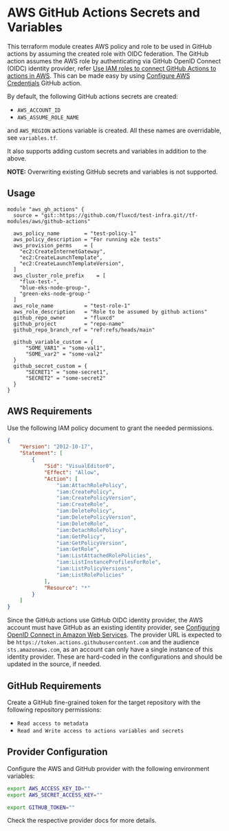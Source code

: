# AWS GitHub Actions Secrets and Variables

This terraform module creates AWS policy and role to be used in GitHub actions
by assuming the created role with OIDC federation. The GitHub action assumes the
AWS role by authenticating via GitHub OpenID Connect (OIDC) identity provider,
refer [Use IAM roles to connect GitHub Actions to actions in
AWS](https://aws.amazon.com/blogs/security/use-iam-roles-to-connect-github-actions-to-actions-in-aws/).
This can be made easy by using [Configure AWS
Credentials](https://github.com/marketplace/actions/configure-aws-credentials-action-for-github-actions)
GitHub action.

By default, the following GitHub actions secrets are created:
- `AWS_ACCOUNT_ID`
- `AWS_ASSUME_ROLE_NAME`

and `AWS_REGION` actions variable is created. All these names are
overridable, see `variables.tf`.

It also supports adding custom secrets and variables in addition to the above.

**NOTE:** Overwriting existing GitHub secrets and variables is not supported.

## Usage

```hcl
module "aws_gh_actions" {
  source = "git::https://github.com/fluxcd/test-infra.git//tf-modules/aws/github-actions"

  aws_policy_name        = "test-policy-1"
  aws_policy_description = "For running e2e tests"
  aws_provision_perms    = [
    "ec2:CreateInternetGateway",
    "ec2:CreateLaunchTemplate",
    "ec2:CreateLaunchTemplateVersion",
  ]
  aws_cluster_role_prefix    = [
    "flux-test-",
    "blue-eks-node-group-",
    "green-eks-node-group-"
  ]
  aws_role_name          = "test-role-1"
  aws_role_description   = "Role to be assumed by github actions"
  github_repo_owner      = "fluxcd"
  github_project         = "repo-name"
  github_repo_branch_ref = "ref:refs/heads/main"

  github_variable_custom = {
      "SOME_VAR1" = "some-val1",
      "SOME_var2" = "some-val2"
  }
  github_secret_custom = {
      "SECRET1" = "some-secret1",
      "SECRET2" = "some-secret2"
  }
}
```

## AWS Requirements

Use the following IAM policy document to grant the needed permissions.

```json
{
    "Version": "2012-10-17",
    "Statement": [
        {
            "Sid": "VisualEditor0",
            "Effect": "Allow",
            "Action": [
                "iam:AttachRolePolicy",
                "iam:CreatePolicy",
                "iam:CreatePolicyVersion",
                "iam:CreateRole",
                "iam:DeletePolicy",
                "iam:DeletePolicyVersion",
                "iam:DeleteRole",
                "iam:DetachRolePolicy",
                "iam:GetPolicy",
                "iam:GetPolicyVersion",
                "iam:GetRole",
                "iam:ListAttachedRolePolicies",
                "iam:ListInstanceProfilesForRole",
                "iam:ListPolicyVersions",
                "iam:ListRolePolicies"
            ],
            "Resource": "*"
        }
    ]
}
```

Since the GitHub actions use GitHub OIDC identity provider, the AWS account must
have GitHub as an existing identity provider, see [Configuring OpenID Connect in
Amazon Web
Services](https://docs.github.com/en/actions/deployment/security-hardening-your-deployments/configuring-openid-connect-in-amazon-web-services).
The provider URL is expected to be `https://token.actions.githubusercontent.com`
and the audience `sts.amazonaws.com`, as an account can only have a single
instance of this identity provider. These are hard-coded in the configurations
and should be updated in the source, if needed.

## GitHub Requirements

Create a GitHub fine-grained token for the target repository with the following
repository permissions:
- `Read access to metadata`
- `Read and Write access to actions variables and secrets`

## Provider Configuration

Configure the AWS and GitHub provider with the following environment variables:
```sh
export AWS_ACCESS_KEY_ID=""
export AWS_SECRET_ACCESS_KEY=""

export GITHUB_TOKEN=""
```

Check the respective provider docs for more details.
